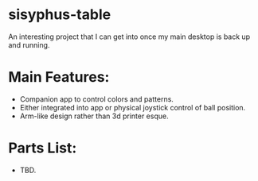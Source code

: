 # sisyphus-table
An interesting project that I can get into once my main desktop is back up and running.

# Main Features:
- Companion app to control colors and patterns.
- Either integrated into app or physical joystick control of ball position.
- Arm-like design rather than 3d printer esque.

# Parts List:
- TBD.
